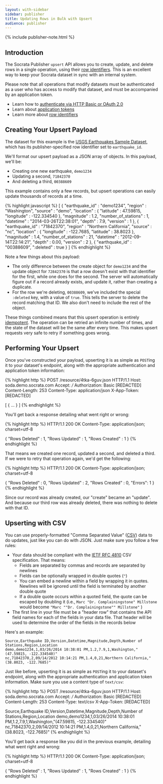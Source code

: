 ```yaml
---
layout: with-sidebar
sidebar: publisher
title: Updating Rows in Bulk with Upsert
audience: publisher
---
```


{% include publisher-note.html %}

## Introduction

The Socrata Publisher `upsert` API allows you to create, update, and delete rows in a single operation, using their [row identifiers](/docs/row-identifiers.html). This is an excellent way to keep your Socrata dataset in sync with an internal system.

Please note that all operations that modify datasets must be authenticated as a user who has access to modify that dataset, and must be accompanied by an application token.

<ul class="well">
  <li>Learn how to <a href="/docs/authentication.html">authenticate via HTTP Basic or OAuth 2.0</a></li>
  <li>Learn about <a href="/docs/app-tokens.html">application tokens</a></li>
  <li>Learn more about <a href="/docs/row-identifiers.html">row identifiers</a></li>
</ul>

## Creating Your Upsert Payload

The dataset for this example is the [USGS Earthquakes Sample Dataset](https://soda.demo.socrata.com/dataset/USGS-Earthquake-Reports/4tka-6guv), which has its publisher-specified row identifier set to `earthquake_id`.

We'll format our upsert payload as a JSON array of objects. In this payload, we'll be:

- Creating one new earthquake, `demo1234`
- Updating a second, `71842370`
- And deleting a third, `00388609`

This example contains only a few records, but upsert operations can easily update thousands of records at a time.

{% highlight javascript %}
[ {
    "earthquake_id" : "demo1234",
    "region" : "Washington",
    "source" : "demo",
    "location" : {
      "latitude" : 47.59815, 
      "longitude" : -122.334540
    },
    "magnitude" : 1.2,
    "number_of_stations" : 1,
    "datetime" : "2014-03-26T22:38:01",
    "depth" : 7.9,
    "version" : 1
  }, {
    "earthquake_id" : "71842370",
    "region" : "Northern California",
    "source" : "nc",
    "location" : {
      "longitude" : -122.7685,
      "latitude" : 38.8023
    },
    "magnitude" : 1.4,
    "number_of_stations" : 21,
    "datetime" : "2012-09-14T22:14:21",
    "depth" : 0.00,
    "version" : 2
  }, {
    "earthquake_id" : "00388609",
    ":deleted" : true
} ]
{% endhighlight %}

Note a few things about this payload:

- The only difference between the create object for `demo1234` and the update object for `72842370` is that a row doesn't exist with that identifier for the first, while one does for the second. The server will automatically figure out if a record already exists, and update it, rather than creating a duplicate.
- For the row we're deleting, `00388609`, we've included the special `:deleted` key, with a value of `true`. This tells the server to delete the record matching that ID. We also don't need to include the rest of the object.

These things combined means that this upsert operation is entirely [idempotent](http://en.wikipedia.org/wiki/Idempotent). The operation can be retried an infinite number of times, and the state of the dataset will be the same after every time. This makes upsert requests very safe to retry if something goes wrong.

## Performing Your Upsert

Once you've constructed your payload, upserting it is as simple as `POST`ing it to your dataset's endpoint, along with the appropriate authentication and application token information:

{% highlight http %}
POST /resource/4tka-6guv.json HTTP/1.1
Host: soda.demo.socrata.com
Accept: */*
Authorization: Basic [REDACTED]
Content-Length: 253
Content-Type: application/json
X-App-Token: [REDACTED]

[ {
  ...
} ]
{% endhighlight %}

You'll get back a response detailing what went right or wrong:

{% highlight http %}
HTTP/1.1 200 OK
Content-Type: application/json; charset=utf-8

{
  "Rows Deleted" : 1,
  "Rows Updated" : 1,
  "Rows Created" : 1
}
{% endhighlight %}

That means we created one record, updated a second, and deleted a third. If we were to retry that operation again, we'd get the following:

{% highlight http %}
HTTP/1.1 200 OK
Content-Type: application/json; charset=utf-8

{
  "Rows Deleted" : 0,
  "Rows Updated" : 2,
  "Rows Created" : 0,
  "Errors": 1
}
{% endhighlight %}

Since our record was already created, our "create" became an "update". And because our third row was already deleted, there was nothing to delete with that ID.

## Upserting with CSV

You can use properly-formatted "Comma Separated Value" ([CSV](http://en.wikipedia.org/wiki/Comma-separated_values)) data to do updates, just like you can do with JSON. Just make sure you follow a few rules:

- Your data should be compliant with the [IETF RFC 4810](http://tools.ietf.org/html/rfc4180) CSV specification. That means:
  - Fields are separated by commas and records are separated by newlines
  - Fields can be optionally wrapped in double quotes (`"`)
  - You can embed a newline within a field by wrapping it in quotes. Newlines will be ignored until the field is terminated by another double quote
  - If a double quote occurs within a quoted field, the quote can be escaped by doubling it (i.e., `Marc "Dr. Complainingstone" Millstone` would become `"Marc ""Dr. Complainingstone"" Millstone"` )
- The first line in your file must be a "header row" that contains the API field names for each of the fields in your data file. That header will be used to determine the order of the fields in the records below

Here's an example:

    Source,Earthquake ID,Version,Datetime,Magnitude,Depth,Number of Stations,Region,Location
    demo,demo1234,1,03/26/2014 10:38:01 PM,1.2,7.9,1,Washington,"(47.59815, -122.334540)"
    nc,71842370,2,09/14/2012 10:14:21 PM,1.4,0,21,Northern California,"(38.8023, -122.7685)"

Just like before, upserting it is as simple as `POST`ing it to your dataset's endpoint, along with the appropriate authentication and application token information. Make sure you use a content type of `text/csv`:

{% highlight http %}
POST /resource/4tka-6guv.json HTTP/1.1
Host: soda.demo.socrata.com
Accept: */*
Authorization: Basic [REDACTED]
Content-Length: 253
Content-Type: text/csv
X-App-Token: [REDACTED]

Source,Earthquake ID,Version,Datetime,Magnitude,Depth,Number of Stations,Region,Location
demo,demo1234,1,03/26/2014 10:38:01 PM,1.2,7.9,1,Washington,"(47.59815, -122.334540)"
nc,71842370,2,09/14/2012 10:14:21 PM,1.4,0,21,Northern California,"(38.8023, -122.7685)"
{% endhighlight %}

You'll get back a response like you did in the previous example, detailing what went right and wrong:

{% highlight http %}
HTTP/1.1 200 OK
Content-Type: application/json; charset=utf-8

{
  "Rows Deleted" : 1,
  "Rows Updated" : 1,
  "Rows Created" : 1
}
{% endhighlight %}

